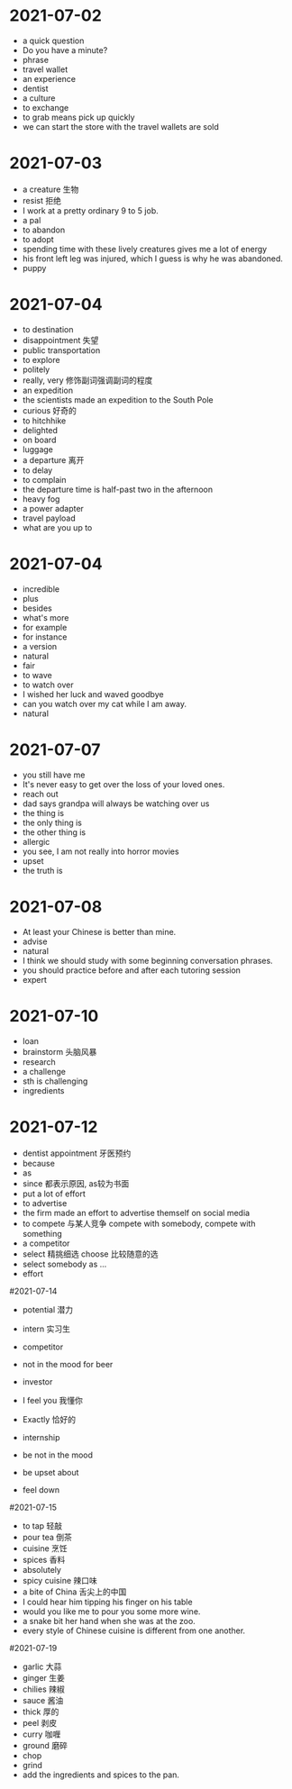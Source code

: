 # 2021-07-02
- a quick question
- Do you have a minute?
- phrase
- travel wallet
- an experience
- dentist
- a culture
- to exchange
- to grab means pick up quickly
- we can start the store with the travel wallets are sold

# 2021-07-03
- a creature 生物
- resist 拒绝
- I work at a pretty ordinary 9 to 5 job.
- a pal
- to abandon
- to adopt
- spending time with these lively creatures gives me a lot of energy
- his front left leg was injured, which I guess is why he was abandoned.
- puppy

# 2021-07-04
- to destination
- disappointment 失望
- public transportation
- to explore
- politely 
- really, very 修饰副词强调副词的程度
- an expedition
- the scientists made an expedition to the South Pole
- curious 好奇的
- to hitchhike
- delighted
- on board
- luggage
- a departure 离开
- to delay
- to complain
- the departure time is half-past two  in the afternoon
- heavy fog
- a power adapter
- travel payload
- what are you up to

# 2021-07-04

- incredible
- plus
- besides
- what's more
- for example
- for instance
- a version
- natural
- fair   
- to wave
- to watch over
- I wished her luck and waved goodbye
- can you watch over my cat while I am away.
- natural

# 2021-07-07

- you still have me 
- It's never easy to get over the loss of your loved ones.
- reach out
- dad says grandpa will always be watching over us
- the thing is 
- the only thing is
- the other thing is
- allergic
- you see, I am not really into horror movies
- upset
- the truth is

# 2021-07-08
- At least your Chinese is better than mine.
- advise
- natural
- I think we should study with some beginning conversation phrases.
- you should practice before and after each tutoring session
- expert

# 2021-07-10
- loan 
- brainstorm 头脑风暴
- research
- a challenge
- sth is challenging
- ingredients

# 2021-07-12
- dentist appointment 牙医预约
- because  
- as
- since 都表示原因, as较为书面
- put a lot of effort
- to advertise
- the firm made an effort to advertise themself on social media
- to compete 与某人竞争 compete with somebody, compete with something
- a competitor
- select 精挑细选 choose 比较随意的选
- select somebody as ... 
- effort

#2021-07-14
- potential  潜力
- intern 实习生
- competitor
- not in the mood for beer
- investor
- I feel you  我懂你
- Exactly 恰好的
- internship

- be not in the mood 
- be upset about
- feel down

#2021-07-15
- to tap 轻敲
- pour tea 倒茶
- cuisine 烹饪
- spices 香料
- absolutely
- spicy cuisine 辣口味
- a bite of China 舌尖上的中国
- I could hear him tipping his finger on his table
- would you like me to pour you some more wine.
- a snake bit her hand when she was at the zoo.
- every style of Chinese cuisine is different from one another.

#2021-07-19
- garlic 大蒜
- ginger 生姜
- chilies 辣椒
- sauce 酱油
- thick 厚的
- peel 剥皮
- curry 咖喱
- ground 磨碎
- chop 
- grind
- add the ingredients and spices to the pan.
